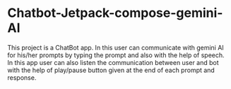# Chatbot-Jetpack-compose-gemini-AI

This project is a ChatBot app. In this user can communicate with gemini AI for 
his/her prompts by typing the prompt and also with the help of speech. In this
app user can also listen the communication between user and bot with the help
of play/pause button given at the end of each prompt and response.

